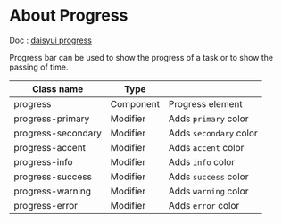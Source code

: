 # About Progress

Doc : [daisyui progress](https://daisyui.com/components/progress/)

Progress bar can be used to show the progress of a task or to show the passing of time.

| Class name         | Type      |                        |
| ------------------ | --------- | ---------------------- |
| progress           | Component | Progress element       |
| progress-primary   | Modifier  | Adds `primary` color   |
| progress-secondary | Modifier  | Adds `secondary` color |
| progress-accent    | Modifier  | Adds `accent` color    |
| progress-info      | Modifier  | Adds `info` color      |
| progress-success   | Modifier  | Adds `success` color   |
| progress-warning   | Modifier  | Adds `warning` color   |
| progress-error     | Modifier  | Adds `error` color     |
